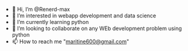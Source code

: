 - 👋 Hi, I’m @Renerd-max
- 👀 I’m interested in webapp development and data science
- 🌱 I’m currently learning python
- 💞️ I’m looking to collaborate on any WEb development problem using python
- 📫 How to reach me "maritine600@gmail.com"

<!---
Renerd-max/Renerd-max is a ✨ special ✨ repository because its `README.md` (this file) appears on your GitHub profile.
You can click the Preview link to take a look at your changes.
--->
